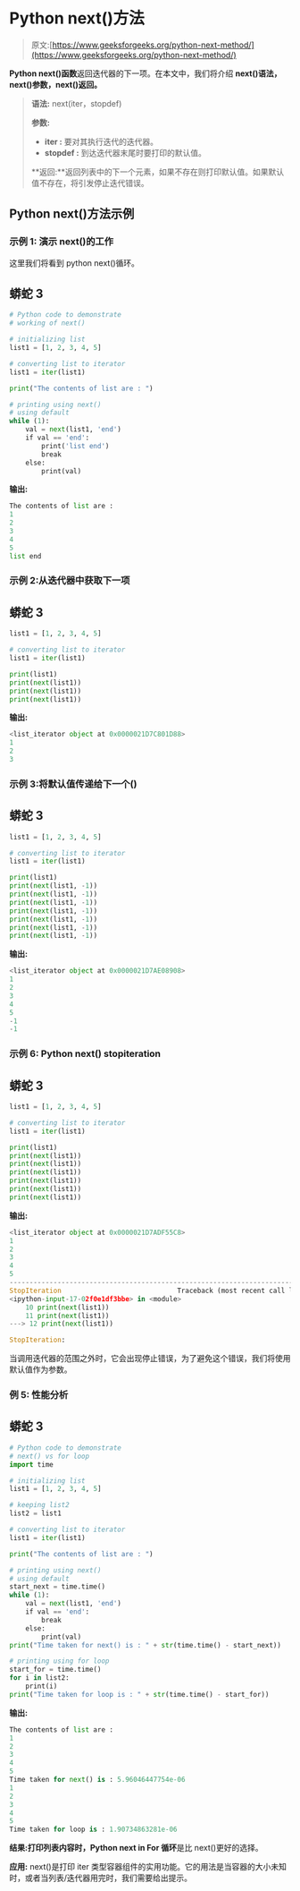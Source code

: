 # Python next()方法

> 原文:[https://www.geeksforgeeks.org/python-next-method/](https://www.geeksforgeeks.org/python-next-method/)

**Python next()函数**返回迭代器的下一项。在本文中，我们将介绍 **next()语法，next()参数，next()返回。**

> **语法:** next(iter，stopdef)
> 
> **参数:**
> 
> *   **iter :** 要对其执行迭代的迭代器。
> *   **stopdef :** 到达迭代器末尾时要打印的默认值。
> 
> **返回:**返回列表中的下一个元素，如果不存在则打印默认值。如果默认值不存在，将引发停止迭代错误。

## Python next()方法示例

### **示例 1:** 演示 next()的工作

这里我们将看到 python next()循环。

## 蟒蛇 3

```py
# Python code to demonstrate
# working of next()

# initializing list
list1 = [1, 2, 3, 4, 5]

# converting list to iterator
list1 = iter(list1)

print("The contents of list are : ")

# printing using next()
# using default
while (1):
    val = next(list1, 'end')
    if val == 'end':
        print('list end')
        break
    else:
        print(val)
```

**输出:**

```py
The contents of list are : 
1
2
3
4
5
list end
```

### 示例 2:从迭代器中获取下一项

## 蟒蛇 3

```py
list1 = [1, 2, 3, 4, 5]

# converting list to iterator
list1 = iter(list1)

print(list1)
print(next(list1))
print(next(list1))
print(next(list1))
```

**输出:**

```py
<list_iterator object at 0x0000021D7C801D88>
1
2
3
```

### 示例 3:将默认值传递给下一个()

## 蟒蛇 3

```py
list1 = [1, 2, 3, 4, 5]

# converting list to iterator
list1 = iter(list1)

print(list1)
print(next(list1, -1))
print(next(list1, -1))
print(next(list1, -1))
print(next(list1, -1))
print(next(list1, -1))
print(next(list1, -1))
print(next(list1, -1))
```

**输出:**

```py
<list_iterator object at 0x0000021D7AE08908>
1
2
3
4
5
-1
-1
```

### 示例 6: Python next() stopiteration

## 蟒蛇 3

```py
list1 = [1, 2, 3, 4, 5]

# converting list to iterator
list1 = iter(list1)

print(list1)
print(next(list1))
print(next(list1))
print(next(list1))
print(next(list1))
print(next(list1))
print(next(list1))
```

**输出:**

```py
<list_iterator object at 0x0000021D7ADF55C8>
1
2
3
4
5
---------------------------------------------------------------------------
StopIteration                             Traceback (most recent call last)
<ipython-input-17-02f0e1df3bbe> in <module>
    10 print(next(list1))
    11 print(next(list1))
---> 12 print(next(list1))

StopIteration: 
```

当调用迭代器的范围之外时，它会出现停止错误，为了避免这个错误，我们将使用默认值作为参数。

### **例 5:** 性能分析

## 蟒蛇 3

```py
# Python code to demonstrate
# next() vs for loop
import time

# initializing list
list1 = [1, 2, 3, 4, 5]

# keeping list2
list2 = list1

# converting list to iterator
list1 = iter(list1)

print("The contents of list are : ")

# printing using next()
# using default
start_next = time.time()
while (1):
    val = next(list1, 'end')
    if val == 'end':
        break
    else:
        print(val)
print("Time taken for next() is : " + str(time.time() - start_next))

# printing using for loop
start_for = time.time()
for i in list2:
    print(i)
print("Time taken for loop is : " + str(time.time() - start_for))
```

**输出:**

```py
The contents of list are : 
1
2
3
4
5
Time taken for next() is : 5.96046447754e-06
1
2
3
4
5
Time taken for loop is : 1.90734863281e-06
```

**结果:打印列表内容时，Python next in For 循环**是比 next()更好的选择。

**应用:** next()是打印 iter 类型容器组件的实用功能。它的用法是当容器的大小未知时，或者当列表/迭代器用完时，我们需要给出提示。
